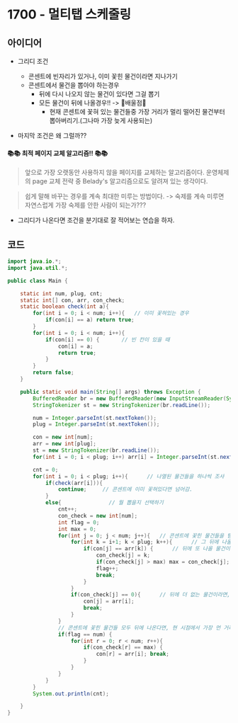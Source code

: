 # 1700 - 멀티탭 스케줄링


## 아이디어

* 그리디 조건
    - 콘센트에 빈자리가 있거나, 이미 꽃힌 물건이라면 지나가기
    - 콘센트에서 물건을 뽑아야 하는경우
        - 뒤에 다시 나오지 않는 물건이 있다면 그걸 뽑기
        - 모든 물건이 뒤에 나올경우!! -> 🚀배울점🚀
            - 현재 콘센트에 꽃혀 있는 물건들중 가장 거리가 멀리 떨어진 물건부터 뽑아버리기.(그나마 가장 늦게 사용되는)

* 마지막 조건은 왜 그럴까??

#### 📚📚 최적 페이지 교체 알고리즘!! 📚📚
> 앞으로 가장 오랫동안 사용하지 않을 페이지를 교체하는 알고리즘이다. 운영체제의 page 교체 전략 중 Belady's 알고리즘으로도 알려져 있는 생각이다.
>  

> 쉽게 말해 바꾸는 경우를 계속 최대한 미루는 방법이다. -> 숙제를 계속 미루면 자연스럽게 가장 숙제를 안한 사람이 되는가???


* 그리디가 나온다면 조건을 분기대로 잘 적어보는 연습을 하자.




## 코드

```java
import java.io.*;
import java.util.*;

public class Main {

    static int num, plug, cnt;
    static int[] con, arr, con_check;
    static boolean check(int a){
        for(int i = 0; i < num; i++){   // 이미 꽃혀있는 경우
            if(con[i] == a) return true;
        }
        for(int i = 0; i < num; i++){
            if(con[i] == 0) {       // 빈 칸이 있을 때
                con[i] = a;
                return true;
            }
        }
        return false;
    }

    public static void main(String[] args) throws Exception {
        BufferedReader br = new BufferedReader(new InputStreamReader(System.in));
        StringTokenizer st = new StringTokenizer(br.readLine());

        num = Integer.parseInt(st.nextToken());
        plug = Integer.parseInt(st.nextToken());

        con = new int[num];
        arr = new int[plug];
        st = new StringTokenizer(br.readLine());
        for(int i = 0; i < plug; i++) arr[i] = Integer.parseInt(st.nextToken());

        cnt = 0;
        for(int i = 0; i < plug; i++){      // 나열된 물건들을 하나씩 조사
            if(check(arr[i])){
                continue;     // 콘센트에 이미 꽃혀있다면 넘어감.
            }
            else{               // 뭘 뽑을지 선택하기
                cnt++;
                con_check = new int[num];
                int flag = 0;
                int max = 0;
                for(int j = 0; j < num; j++){   // 콘센트에 꽃힌 물건들을 탐색하기
                    for(int k = i+1; k < plug; k++){      // 그 뒤에 나올 물건들 조사
                        if(con[j] == arr[k]) {      // 뒤에 또 나올 물건이라면, 일단 거리 저장.
                            con_check[j] = k;
                            if(con_check[j] > max) max = con_check[j];      //가장 먼거리 저장.
                            flag++;
                            break;
                        }
                    }
                    if(con_check[j] == 0){      // 뒤에 더 없는 물건이라면,
                        con[j] = arr[i];
                        break;
                    }
                }
                // 콘센트에 꽃힌 물건들 모두 뒤에 나온다면, 현 시점에서 가장 먼 거리에 있는 물건 뽑기.
                if(flag == num) {
                    for(int r = 0; r < num; r++){
                        if(con_check[r] == max) {
                            con[r] = arr[i]; break;
                        }
                    }
                }
            }
        }
        System.out.println(cnt);

    }
}
```